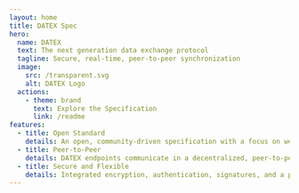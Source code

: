 ```yaml
---
layout: home
title: DATEX Spec
hero:
  name: DATEX
  text: The next generation data exchange protocol
  tagline: Secure, real-time, peer-to-peer synchronization
  image:
    src: /transparent.svg
    alt: DATEX Logo
  actions:
    - theme: brand
      text: Explore the Specification
      link: /readme
features:
  - title: Open Standard
    details: An open, community-driven specification with a focus on web technologies and cross-platform support.
  - title: Peer-to-Peer
    details: DATEX endpoints communicate in a decentralized, peer-to-peer network instead of a traditional server-client model.
  - title: Secure and Flexible
    details: Integrated encryption, authentication, signatures, and a powerful type system supporting a variety of programming environments.
---
```


<MyOverview/>

<script setup>
import MyOverview from './overview.md'
</script>